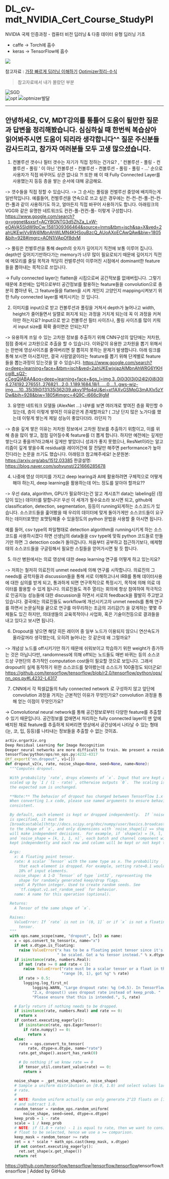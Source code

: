 # DL_cv-mdt_NVIDIA_Cert_Course_StudyPI
NVIDIA 국제 인증과정 - 컴퓨터 비전 딥러닝 &amp; 다중 데이터 유형 딥러닝 기초


* caffe -> Torch에 흡수
* keras -> TensorFlow에 흡수

![](https://github.com/lkeonwoo94/DL_cv-mdt_NVIDIA_Cert_Course_StudyPI/blob/master/ML.png)


참고자료 : [가장 빠르게 딥러닝 이해하기](https://www.slideshare.net/yongho/ss-79607172/49)
[Optimizer정리-수식](http://shuuki4.github.io/deep%20learning/2016/05/20/Gradient-Descent-Algorithm-Overview.html)


> 참고자료에서 내가 몰랐던 부분

![SGD](https://github.com/lkeonwoo94/DL_cv-mdt_NVIDIA_Cert_Course_StudyPI/blob/master/SGD.png)   
![opt](https://github.com/lkeonwoo94/DL_cv-mdt_NVIDIA_Cert_Course_StudyPI/blob/master/opt.png)
![optmizer발달](https://github.com/lkeonwoo94/DL_cv-mdt_NVIDIA_Cert_Course_StudyPI/blob/master/optmizer%EB%B0%9C%EB%8B%AC.png)

---

안녕하세요,
CV, MDT강의를 통틀어 도움이 될만한 질문과 답변을 정리해봤습니다.
심심하실 때 한번씩 복습삼아 읽어봐주시면 도움이 되리라 생각합니다^^
질문 주신분들 감사드리고, 참가자 여러분들 모두 고생 많으셨습니다.
---------------------------------------------------------------------------------------------------
1. 컨볼루션 갯수나 필터 갯수는 자기가 직접 정하는 건가요? , ' 컨볼루션 - 풀링 - 컨볼루션 - 풀링 ' 이 아닌 '컨볼루션 - 컨볼루션 - 컨볼루션 - 풀링 - 풀링 - ...' 순으로 사용자가 직접 바꾸어도 상관 없나요 ?! 또한 왜 이 때 Fully Connected Layer를 사용했는지 등등 층을 쌓는 순서에 대해 궁금해요.




-> 갯수들을 직접 정할 수 있습니다.
-> 그 순서는 풀링을 컨벌루선 중앙에 배치하는게 일반적입니다. 예를들어, 컨벌루션을 연속으로 쓰고 싶은 경우에는 컨-컨-컨-풀-컨-컨-컨-풀과 같이 사용하기도 하고, 얼마든지 직접 바꾸어 사용하기도 합니다. 아래링크의 VGG와 같은 유명한 네트워크도 컨컨-풀-컨컨-풀- 이렇게 구성합니다.
https://www.google.com/search?q=vggnet&sxsrf=ACYBGNTG3d5ZhZa_LxW-eOAVA5SldW9pCw:1581309366464&source=lnms&tbm=isch&sa=X&ved=2ahUKEwjVv8W4lMbnAhWLMN4KHSouBzcQ_AUoAXoECAwQAw&biw=1805&bih=928#imgrc=AON1iVApOf8dvM




-> 풀링은 컨벌루션을 통해 depth의 숫자가 깊어지기 직전에 보통 이루어 집니다. depth만 깊어지기만하다가는 memory가 너무 많이 필요로되기 때문에 깊어지기 직전에 메모리를 줄일 목적과 적당히 컨벌루션이 이루어진 시점에서 dominant한 feature들을 뽑아내는 목적으로 쓰입니다.




-> Fully connected layer는 flatten을 시킴으로써 공간적보를 없애버립니다. 그렇기 때문에 초반에는 입력으로부터 공간정보를 활용하는 feature들을 convolution으로 충분히 뽑아낸 뒤, 그 feature들을 flatten을 시켜 개인지 고양인지 mapping시켜보기 위한 fully connected layer를 배치시키는 것 입니다.




2. 이미지를 input으로 받고 컨볼루션과 풀링을 거쳐서 depth가 늘어나고 width, height가 줄어들면서 일렬로 펴지게 되는 과정을 거치게 되는데 꼭 이 과정을 커쳐야만 하는지요? Input으로 받고 컨볼루션 필터 사이즈나, 풀링 사이즈를 많이 키워서 input size를 확확 줄이면은 안되는지?




-> 유용하게 쓰일 수 있는 고차원 정보를 추출하기 위해 CNN구성의 앞단에는 저차원, 점점 중에서 고차원으로 추출을 할 수 있습니다. 이와같이 유용한 고차원을 뽑기 위해서는 한번에 영상사이즈를 줄여버리면 잘 뽑히지 못하는 문제가 발생합니다. 아래 링크를 통해 보시면 아시겠지만, 결국 사람얼굴이라는 feature를 뽑기 위해 단계별로 feature들을 뽑는과정이 있는것을 알 수 있습니다.
https://www.google.com/search?q=deep+learning+face+&tbm=isch&ved=2ahUKEwjxjazAlMbnAhWRG6YKHcgjB_sQ2-cCegQIABAA&oq=deep+learning+face+&gs_l=img.3..0j0i30l3j0i24l2j0i8i30l4.274192.276551..276821...2.0..1.189.1684.18j1......0....1..gws-wiz-img.....10..35i39j0i131j35i362i39.akvy1Pfq4qU&ei=xt1AXvGSMpG3mAXIx5zYDw&bih=928&biw=1805#imgrc=4Q9C-i666c9lgM




3. 유명한 네트워크 모델들 (AlexNet ...) 내부를 보면 여러개로 쌓여진 층을 확인할 수 있는데, 층이 이렇게 쌓여진 이유같은게 존재할까요? ( 그냥 단지 많은 노가다를 했는데 이렇게 쌓는게 제일 성능이 좋았다더라. 라던지 ?)




-> 층을 깊게 쌓은 이유는 저차원 정보에서 고차원 정보를 추출하기 위함이고, 이를 위해 층을 많이 쌓고, 점점 깊어질수록 feature를 더 뽑게 합니다. 하지만 예전에는 깊게만 쌓는다고 좋을까?라고해서 깊게만 쌓았더니 성과가 좋지 못했으나, ResNet이라는 알고리즘이 깊게 쌓을수록 residual을 레이어간에 잘 전달만 해주면 performance가 높아진다라는 논문을 쓰기도 했습니다.
아래링크 참고해주세요!
논문원본: https://arxiv.org/abs/1512.03385
한글설명: https://blog.naver.com/sohyunst/221666285678




4. 나중에 영상 이미지를 가지고 deep learing과 AI에 활용하려면 구체적으로 어떻게 해야 하는지, deep learning을 활용하는데 어느 정도를 알아야 할까요??




-> 우선 data, algorithm, GPU가 필요하다는건 알고 계시죠?! data는 labeling된 (정답이 있는) 데이터를 말합니다!
우선 이 세개가 필수요소라 보시면 되고, github에 classification, detection, segmentation, 등등이 running되게하는 소스코드가 있습니다. 소스코드들을 훑어봤을 때 우리의 데이터에 맞게 돌아가게만 소스코드들이 요구하는 데이터포맷만 포맷팅해줄 수 있을정도의 python 문법을 사용할 줄 아시면 됩니다.




예를 들어, csv type의 파일형태로 detection algorithm을 running시키게 하는 소스코드를 사용하시겠다 하면 선생님의 data들을 csv type에 맞춰 python 코드들로 만들기만 하면 그 detection code가 돌아갑니다.
처음부터 공부하고 접근하기보다, 예제형태의 소스코드들을 구글링해서 필요한 스킬들을 얻어가시면 될 듯 합니다.




5. 아산 병원에서는 의료 영상에 대한 deep learning 연구를 어떻게 하고 있는지요?




-> 저희는 철저히 의료진의 unmet needs에 의해 연구를 시작합니다. 의료진의 그 needs를 공학자들과 discussion들을 통해 서로 이해하고나서 IRB를 통해 데이터사용에 대한 심의를 받게 되고, 통과하게 되면 연구목적으로 특정시기, 목적에 의해 의료 데이터를 활용할 수 있게 됩니다.
의료진들도 격주 열리는 회의에 항상 참여하여 적극적으로 인공지능 성능들에 대한 discussion을 하면서 서로의 feedback을 활발히 주고받고 있습니다.
결국에는 의료진들도 workflow에 개선시키고자 unmet needs를 통해 연구를 하면서 논문실적을 끝으로 연구를 마무리하는 조금의 괴리감(?) 을 갖게하는 몇몇 주제들도 있긴 하지만, 의대생들의 교육목적이나 사업화, 혹은 기술이전등으로 결과들을 내고 있다고 보시면 됩니다.




6. Dropout을 넣으면 해당 히든 레이어 중 일부 노드가 이용되지 않으니 연산속도가 올라갈꺼라 생각했는데, 오히려 늘어나는 것 같은데 왜 그럴까요?




-> 개념상 노드를 off시키기만 하기 때문에 쉬워보이고 학습하기 위한 weight가 증가하는 것은 아닙니다만,
randomness에 의해 off되는 노드들도 매번 바뀌는 등의 소스코드상 구현단의 추가적인 computation cost들이 필요할 것으로 보입니다.
그래서 dropout이 실제 동작하기 위한 소스코드를 찾아봤는데 소스드가 100줄정도 되더군요!
https://github.com/tensorflow/tensorflow/blob/r2.0/tensorflow/python/ops/nn_ops.py#L4232-L4317




7. CNN에서 각 픽셀값들의 fully connected network 로 구성하지 않고 앞단에 convolution 과정을 거치는 근본적인 이유가 무엇인가요? convolution 과정을 통해 얻는 이점이 무엇인가요?




-> Convolutional neural network를 통해 공간정보로부터 다양한 feature를 추출할 수 있기 때문입니다. 공간정보를 없애면서 처리하는 fully connected layer이 맨 앞에 배치된 채로 feature를 추출하게 되버리면 영상에서 공간상에서 나타날 수 있는 형태 (눈, 코, 입, 등등)를 나타내는 정보들을 추출할 수 없는 것이죠.

```python
arXiv.orgarXiv.org
Deep Residual Learning for Image Recognition
Deeper neural networks are more difficult to train. We present a residual learning framework to ease the training of networks that are substantially deeper than those used previously. We...
tensorflow/python/ops/nn_ops.py:4232-4317
@tf_export("nn.dropout", v1=[])
def dropout_v2(x, rate, noise_shape=None, seed=None, name=None):
  """Computes dropout.

  With probability `rate`, drops elements of `x`. Input that are kept are
  scaled up by `1 / (1 - rate)`, otherwise outputs `0`.  The scaling is so that
  the expected sum is unchanged.

  **Note:** The behavior of dropout has changed between TensorFlow 1.x and 2.x.
  When converting 1.x code, please use named arguments to ensure behavior stays
  consistent.

  By default, each element is kept or dropped independently.  If `noise_shape`
  is specified, it must be
  [broadcastable](http://docs.scipy.org/doc/numpy/user/basics.broadcasting.html)
  to the shape of `x`, and only dimensions with `noise_shape[i] == shape(x)[i]`
  will make independent decisions.  For example, if `shape(x) = [k, l, m, n]`
  and `noise_shape = [k, 1, 1, n]`, each batch and channel component will be
  kept independently and each row and column will be kept or not kept together.

  Args:
    x: A floating point tensor.
    rate: A scalar `Tensor` with the same type as x. The probability
      that each element is dropped. For example, setting rate=0.1 would drop
      10% of input elements.
    noise_shape: A 1-D `Tensor` of type `int32`, representing the
      shape for randomly generated keep/drop flags.
    seed: A Python integer. Used to create random seeds. See
      `tf.compat.v1.set_random_seed` for behavior.
    name: A name for this operation (optional).

  Returns:
    A Tensor of the same shape of `x`.

  Raises:
    ValueError: If `rate` is not in `(0, 1]` or if `x` is not a floating point
      tensor.
  """
  with ops.name_scope(name, "dropout", [x]) as name:
    x = ops.convert_to_tensor(x, name="x")
    if not x.dtype.is_floating:
      raise ValueError("x has to be a floating point tensor since it's going to"
                       " be scaled. Got a %s tensor instead." % x.dtype)
    if isinstance(rate, numbers.Real):
      if not (rate >= 0 and rate < 1):
        raise ValueError("rate must be a scalar tensor or a float in the "
                         "range [0, 1), got %g" % rate)
      if rate > 0.5:
        logging.log_first_n(
            logging.WARN, "Large dropout rate: %g (>0.5). In TensorFlow "
            "2.x, dropout() uses dropout rate instead of keep_prob. "
            "Please ensure that this is intended.", 5, rate)

    # Early return if nothing needs to be dropped.
    if isinstance(rate, numbers.Real) and rate == 0:
      return x
    if context.executing_eagerly():
      if isinstance(rate, ops.EagerTensor):
        if rate.numpy() == 0:
          return x
    else:
      rate = ops.convert_to_tensor(
          rate, dtype=x.dtype, name="rate")
      rate.get_shape().assert_has_rank(0)

      # Do nothing if we know rate == 0
      if tensor_util.constant_value(rate) == 0:
        return x

    noise_shape = _get_noise_shape(x, noise_shape)
    # Sample a uniform distribution on [0.0, 1.0) and select values larger than
    # rate.
    #
    # NOTE: Random uniform actually can only generate 2^23 floats on [1.0, 2.0)
    # and subtract 1.0.
    random_tensor = random_ops.random_uniform(
        noise_shape, seed=seed, dtype=x.dtype)
    keep_prob = 1 - rate
    scale = 1 / keep_prob
    # NOTE: if (1.0 + rate) - 1 is equal to rate, then we want to consider that
    # float to be selected, hence we use a >= comparison.
    keep_mask = random_tensor >= rate
    ret = x * scale * math_ops.cast(keep_mask, x.dtype)
    if not context.executing_eagerly():
      ret.set_shape(x.get_shape())
    return ret
```
<https://github.com/tensorflow/tensorflow|tensorflow/tensorflow>tensorflow/tensorflow | Added by GitHub
